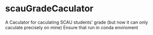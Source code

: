 # scauGradeCaculator
A Caculator for caculating SCAU students' grade (but now it can only caculate precisely on mine)
Ensure that run in conda enviroment
